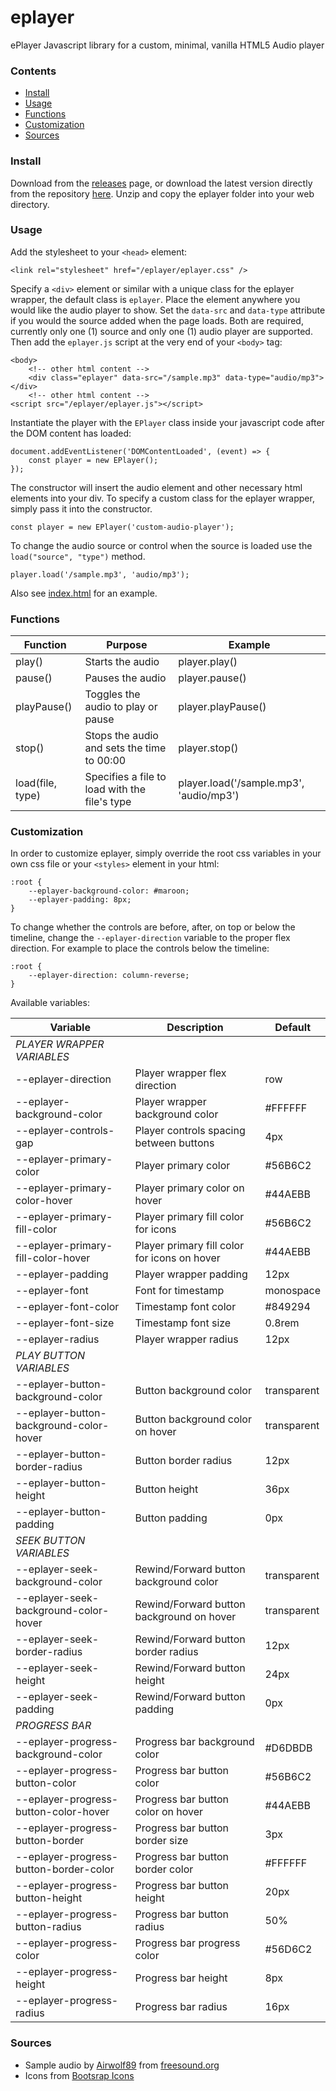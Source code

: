 # eplayer

ePlayer Javascript library for a custom, minimal, vanilla HTML5 Audio player

### Contents

- [Install](#install)
- [Usage](#usage)
- [Functions](#functions)
- [Customization](#customization)
- [Sources](#sources)

### Install

Download from the [releases](https://git.aleyoscar.com/emet/eplayer/releases) page, or download the latest version directly from the repository [here](https://git.aleyoscar.com/emet/eplayer/raw/commit/b2b43fd5ddc0d0d78cc62b0fa12b6e73062319e4/current/eplayer.zip). Unzip and copy the eplayer folder into your web directory.

### Usage

Add the stylesheet to your `<head>` element:

```
<link rel="stylesheet" href="/eplayer/eplayer.css" />
```

Specify a `<div>` element or similar with a unique class for the eplayer wrapper, the default class is `eplayer`. Place the element anywhere you would like the audio player to show. Set the `data-src` and `data-type` attribute if you would the source added when the page loads. Both are required, currently only one (1) source and only one (1) audio player are supported. Then add the `eplayer.js` script at the very end of your `<body>` tag:

```
<body>
	<!-- other html content -->
	<div class="eplayer" data-src="/sample.mp3" data-type="audio/mp3"></div>
	<!-- other html content -->
<script src="/eplayer/eplayer.js"></script>
```

Instantiate the player with the `EPlayer` class inside your javascript code after the DOM content has loaded:

```
document.addEventListener('DOMContentLoaded', (event) => {
	const player = new EPlayer();
});
```

The constructor will insert the audio element and other necessary html elements into your div. To specify a custom class for the eplayer wrapper, simply pass it into the constructor.

```
const player = new EPlayer('custom-audio-player');
```

To change the audio source or control when the source is loaded use the `load("source", "type")` method.

```
player.load('/sample.mp3', 'audio/mp3');
```

Also see [index.html](https://git.aleyoscar.com/emet/eplayer/src/branch/main/index.html) for an example.

### Functions

| Function			| Purpose										| Example									|
| ---				| ---											| ---										|
| play()			| Starts the audio								| player.play()								|
| pause()			| Pauses the audio								| player.pause()							|
| playPause()		| Toggles the audio to play or pause			| player.playPause()						|
| stop()			| Stops the audio and sets the time to 00:00	| player.stop()								|
| load(file, type)	| Specifies a file to load with the file's type	| player.load('/sample.mp3', 'audio/mp3')	|

### Customization

In order to customize eplayer, simply override the root css variables in your own css file or your `<styles>` element in your html:

```
:root {
	--eplayer-background-color: #maroon;
	--eplayer-padding: 8px;
}
```

To change whether the controls are before, after, on top or below the timeline, change the `--eplayer-direction` variable to the proper flex direction. For example to place the controls below the timeline:

```
:root {
	--eplayer-direction: column-reverse;
}
```

Available variables:

| Variable									| Description									| Default			|
| ---										| ---					  						| ---				|
| *PLAYER WRAPPER VARIABLES*				| 												| 					|
| --eplayer-direction						| Player wrapper flex direction					| row				|
| --eplayer-background-color				| Player wrapper background color				| #FFFFFF			|
| --eplayer-controls-gap					| Player controls spacing between buttons		| 4px				|
| --eplayer-primary-color					| Player primary color							| #56B6C2			|
| --eplayer-primary-color-hover				| Player primary color on hover					| #44AEBB			|
| --eplayer-primary-fill-color				| Player primary fill color for icons			| #56B6C2			|
| --eplayer-primary-fill-color-hover		| Player primary fill color for icons on hover	| #44AEBB			|
| --eplayer-padding							| Player wrapper padding						| 12px				|
| --eplayer-font							| Font for timestamp							| monospace			|
| --eplayer-font-color						| Timestamp font color							| #849294			|
| --eplayer-font-size						| Timestamp font size							| 0.8rem			|
| --eplayer-radius							| Player wrapper radius	 						| 12px				|
| *PLAY BUTTON VARIABLES*					| 	   		  			 						| 					|
| --eplayer-button-background-color			| Button background color						| transparent		|
| --eplayer-button-background-color-hover	| Button background color on hover				| transparent		|
| --eplayer-button-border-radius			| Button border radius	   	  					| 12px				|
| --eplayer-button-height					| Button height 								| 36px				|
| --eplayer-button-padding					| Button padding								| 0px				|
| *SEEK BUTTON VARIABLES*					|												|					|
| --eplayer-seek-background-color			| Rewind/Forward button background color		| transparent		|
| --eplayer-seek-background-color-hover		| Rewind/Forward button background on hover		| transparent		|
| --eplayer-seek-border-radius				| Rewind/Forward button border radius			| 12px				|
| --eplayer-seek-height						| Rewind/Forward button height					| 24px				|
| --eplayer-seek-padding					| Rewind/Forward button padding					| 0px				|
| *PROGRESS BAR*							| 	   		  									| 					|
| --eplayer-progress-background-color		| Progress bar background color					| #D6DBDB			|
| --eplayer-progress-button-color			| Progress bar button color						| #56B6C2			|
| --eplayer-progress-button-color-hover		| Progress bar button color on hover			| #44AEBB			|
| --eplayer-progress-button-border			| Progress bar button border size				| 3px				|
| --eplayer-progress-button-border-color	| Progress bar button border color				| #FFFFFF			|
| --eplayer-progress-button-height			| Progress bar button height 					| 20px				|
| --eplayer-progress-button-radius			| Progress bar button radius					| 50%				|
| --eplayer-progress-color					| Progress bar progress color					| #56D6C2			|
| --eplayer-progress-height					| Progress bar height							| 8px				|
| --eplayer-progress-radius					| Progress bar radius							| 16px				|

### Sources

- Sample audio by [Airwolf89](https://freesound.org/people/Airwolf89/) from [freesound.org](https://freesound.org/s/346454/)
- Icons from [Bootsrap Icons](https://icons.getbootstrap.com/)

